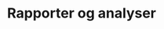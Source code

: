 ---
title: "Rapporter og analyser"
cover_image: "Logo-og-identitet"
description: Beskrivelse af hvad siden handler om.
manchet_text: "Hos Mediegruppen arbejder vi med 4 nøgleord, som definerer vores verden og syn på din kommunikation. De fire ord rummer alle aspekter af kommunikationen og giver dig et blik på, hvordan vi ser vores rolle og opgave."
eleventyNavigation:
  title: Rapporter og analyser
  excerpt: >-
    <svg xmlns="http://www.w3.org/2000/svg" viewBox="0 0 384 512"><path d="M131.2 320h-22.4c-6.4 0-12.8 6.4-12.8 12.8v70.4c0 6.4 6.4 12.8 12.8 12.8h22.4c6.4 0 12.8-6.4 12.8-12.8v-70.4c0-6.4-6.4-12.8-12.8-12.8zm72-64h-22.4c-6.4 0-12.8 6.4-12.8 12.8v134.4c0 6.4 6.4 12.8 12.8 12.8h22.4c6.4 0 12.8-6.4 12.8-12.8V268.8c0-6.4-6.4-12.8-12.8-12.8zm49.6 160h22.4c6.4 0 12.8-6.4 12.8-12.8V300.8c0-6.4-6.4-12.8-12.8-12.8h-22.4c-6.4 0-12.8 6.4-12.8 12.8v102.4c0 6.4 6.4 12.8 12.8 12.8zM369.83 97.98L285.94 14.1c-9-9-21.2-14.1-33.89-14.1H47.99C21.5.1 0 21.6 0 48.09v415.92C0 490.5 21.5 512 47.99 512h287.94c26.5 0 48.07-21.5 48.07-47.99V131.97c0-12.69-5.17-24.99-14.17-33.99zM255.95 51.99l76.09 76.08h-76.09V51.99zM336 464.01H47.99V48.09h159.97v103.98c0 13.3 10.7 23.99 24 23.99H336v287.95z"></path></svg>
  key: rapporter-analyser
  parent: ydelser
  order: 2
---
